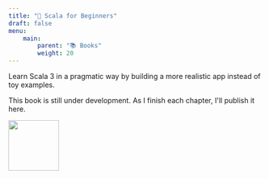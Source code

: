 ```yaml
---
title: "📕 Scala for Beginners"
draft: false
menu:
    main:
        parent: "📚 Books"
        weight: 20
---
```


Learn Scala 3 in a pragmatic way by building a more realistic app instead of toy examples.

This book is still under development. As I finish each chapter, I'll publish it here.

<img src="/images/scala-spiral.png" width="100" />
